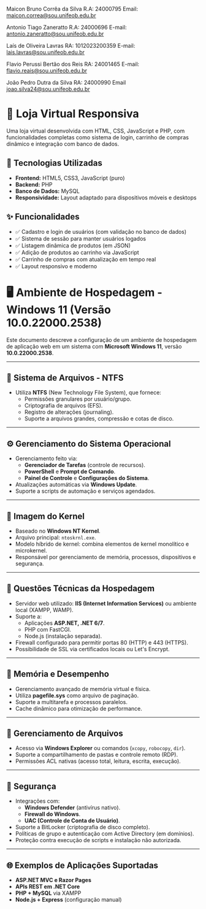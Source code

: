 Maicon Bruno Corrêa da Silva R.A: 24000795 Email: maicon.correa@sou.unifeob.edu.br

Antonio Tiago Zaneratto R.A: 24000696 E-mail: antonio.zaneratto@sou.unifeob.edu.br

Laís de Oliveira Lavras RA: 1012023200359 E-mail: lais.lavras@sou.unifeob.edu.br

Flavio Perussi Bertão dos Reis RA: 24001465 E-mail: flavio.reais@sou.unifeob.edu.br   

João Pedro Dutra da Silva RA: 24000990 Email joao.silva24@sou.unifeob.edu.br


# 🛒 Loja Virtual Responsiva

Uma loja virtual desenvolvida com HTML, CSS, JavaScript e PHP, com funcionalidades completas como sistema de login, carrinho de compras dinâmico e integração com banco de dados.

## 🔧 Tecnologias Utilizadas

- **Frontend:** HTML5, CSS3, JavaScript (puro)
- **Backend:** PHP
- **Banco de Dados:** MySQL
- **Responsividade:** Layout adaptado para dispositivos móveis e desktops

## ✨ Funcionalidades

- ✅ Cadastro e login de usuários (com validação no banco de dados)
- ✅ Sistema de sessão para manter usuários logados
- ✅ Listagem dinâmica de produtos (em JSON)
- ✅ Adição de produtos ao carrinho via JavaScript
- ✅ Carrinho de compras com atualização em tempo real
- ✅ Layout responsivo e moderno

  

# 🖥️ Ambiente de Hospedagem - Windows 11 (Versão 10.0.22000.2538)

Este documento descreve a configuração de um ambiente de hospedagem de aplicação web em um sistema com **Microsoft Windows 11**, versão **10.0.22000.2538**.

---

## 📁 Sistema de Arquivos - NTFS

- Utiliza **NTFS** (New Technology File System), que fornece:
  - Permissões granulares por usuário/grupo.
  - Criptografia de arquivos (EFS).
  - Registro de alterações (journaling).
  - Suporte a arquivos grandes, compressão e cotas de disco.

---

## ⚙️ Gerenciamento do Sistema Operacional

- Gerenciamento feito via:
  - **Gerenciador de Tarefas** (controle de recursos).
  - **PowerShell** e **Prompt de Comando**.
  - **Painel de Controle** e **Configurações do Sistema**.
- Atualizações automáticas via **Windows Update**.
- Suporte a scripts de automação e serviços agendados.

---

## 🧩 Imagem do Kernel

- Baseado no **Windows NT Kernel**.
- Arquivo principal: `ntoskrnl.exe`.
- Modelo híbrido de kernel: combina elementos de kernel monolítico e microkernel.
- Responsável por gerenciamento de memória, processos, dispositivos e segurança.

---

## 🔧 Questões Técnicas da Hospedagem

- Servidor web utilizado: **IIS (Internet Information Services)** ou ambiente local (XAMPP, WAMP).
- Suporte a:
  - Aplicações **ASP.NET, .NET 6/7**.
  - PHP com FastCGI.
  - Node.js (instalação separada).
- Firewall configurado para permitir portas 80 (HTTP) e 443 (HTTPS).
- Possibilidade de SSL via certificados locais ou Let's Encrypt.

---

## 🧠 Memória e Desempenho

- Gerenciamento avançado de memória virtual e física.
- Utiliza **pagefile.sys** como arquivo de paginação.
- Suporte a multitarefa e processos paralelos.
- Cache dinâmico para otimização de performance.

---

## 📂 Gerenciamento de Arquivos

- Acesso via **Windows Explorer** ou comandos (`xcopy`, `robocopy`, `dir`).
- Suporte a compartilhamento de pastas e controle remoto (RDP).
- Permissões ACL nativas (acesso total, leitura, escrita, execução).

---

## 🔐 Segurança

- Integrações com:
  - **Windows Defender** (antivírus nativo).
  - **Firewall do Windows**.
  - **UAC (Controle de Conta de Usuário)**.
- Suporte a BitLocker (criptografia de disco completo).
- Políticas de grupo e autenticação com Active Directory (em domínios).
- Proteção contra execução de scripts e instalação não autorizada.

---

## 🌐 Exemplos de Aplicações Suportadas

- **ASP.NET MVC e Razor Pages**
- **APIs REST em .NET Core**
- **PHP + MySQL** via XAMPP
- **Node.js + Express** (configuração manual)


